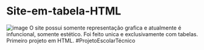 # Site-em-tabela-HTML
![image](https://user-images.githubusercontent.com/130937402/233753027-68538383-9f0e-4c0d-a438-43b6110e07fb.png)
O site possui somente representação grafica e atualmente é infuncional, somente estético. Foi feito unica e exclusivamente com tabelas.<br>
Primeiro projeto em HTML.
#ProjetoEscolarTécnico
